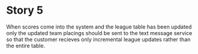 # Story 5

When scores come into the system and the league table has been updated only the updated team placings should be sent to the text message service so that the customer recieves only incremental league updates rather than the entire table. 
